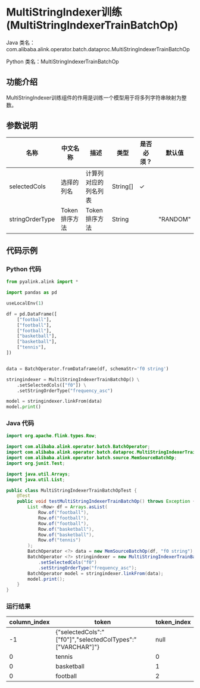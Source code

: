 # MultiStringIndexer训练 (MultiStringIndexerTrainBatchOp)
Java 类名：com.alibaba.alink.operator.batch.dataproc.MultiStringIndexerTrainBatchOp

Python 类名：MultiStringIndexerTrainBatchOp


## 功能介绍
MultiStringIndexer训练组件的作用是训练一个模型用于将多列字符串映射为整数。

## 参数说明


| 名称 | 中文名称 | 描述 | 类型 | 是否必须？ | 默认值 |
| --- | --- | --- | --- | --- | --- |
| selectedCols | 选择的列名 | 计算列对应的列名列表 | String[] | ✓ |  |
| stringOrderType | Token排序方法 | Token排序方法 | String |  | "RANDOM" |



## 代码示例
### Python 代码
```python
from pyalink.alink import *

import pandas as pd

useLocalEnv(1)

df = pd.DataFrame([
    ["football"],
    ["football"],
    ["football"],
    ["basketball"],
    ["basketball"],
    ["tennis"],
])


data = BatchOperator.fromDataframe(df, schemaStr='f0 string')

stringindexer = MultiStringIndexerTrainBatchOp() \
    .setSelectedCols(["f0"]) \
    .setStringOrderType("frequency_asc")

model = stringindexer.linkFrom(data)
model.print()
```
### Java 代码
```java
import org.apache.flink.types.Row;

import com.alibaba.alink.operator.batch.BatchOperator;
import com.alibaba.alink.operator.batch.dataproc.MultiStringIndexerTrainBatchOp;
import com.alibaba.alink.operator.batch.source.MemSourceBatchOp;
import org.junit.Test;

import java.util.Arrays;
import java.util.List;

public class MultiStringIndexerTrainBatchOpTest {
	@Test
	public void testMultiStringIndexerTrainBatchOp() throws Exception {
		List <Row> df = Arrays.asList(
			Row.of("football"),
			Row.of("football"),
			Row.of("football"),
			Row.of("basketball"),
			Row.of("basketball"),
			Row.of("tennis")
		);
		BatchOperator <?> data = new MemSourceBatchOp(df, "f0 string");
		BatchOperator <?> stringindexer = new MultiStringIndexerTrainBatchOp()
			.setSelectedCols("f0")
			.setStringOrderType("frequency_asc");
		BatchOperator model = stringindexer.linkFrom(data);
		model.print();
	}
}
```

### 运行结果



column_index|token|token_index
------------|-----|-----------
-1|{"selectedCols":"[\"f0\"]","selectedColTypes":"[\"VARCHAR\"]"}|null
0|tennis|0
0|basketball|1
0|football|2
